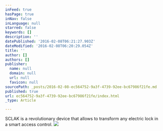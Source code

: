 ```yaml
---
inFeed: true
hasPage: true
inNav: false
inLanguage: null
starred: false
keywords: []
description: ''
datePublished: '2016-02-08T06:21:27.903Z'
dateModified: '2016-02-08T06:20:29.054Z'
title: ''
author: []
authors: []
publisher:
  name: null
  domain: null
  url: null
  favicon: null
sourcePath: _posts/2016-02-08-ec564752-9a3f-4739-92ee-bc67986f21fe.md
published: true
url: ec564752-9a3f-4739-92ee-bc67986f21fe/index.html
_type: Article

---
```

SCLAK is a revolutionary device that allows to transform any electric lock in a smart access control.
![](https://the-grid-user-content.s3-us-west-2.amazonaws.com/d8a157ee-a31c-4d4b-8010-89bc05549181.png)